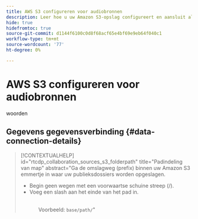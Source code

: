 ```yaml
---
title: AWS S3 configureren voor audiobronnen
description: Leer hoe u uw Amazon S3-opslag configureert en aansluit als een bron voor zelfbediening voor het opnemen van publieksgegevens in Real-Time CDP Collaboration.
hide: true
hidefromtoc: true
source-git-commit: d1144f6100c0d8f68acf65e4bf69e9eb64f040c1
workflow-type: tm+mt
source-wordcount: '77'
ht-degree: 0%

---
```


# AWS S3 configureren voor audiobronnen

woorden

## Gegevens gegevensverbinding {#data-connection-details}

>[!CONTEXTUALHELP]
>id="rtcdp_collaboration_sources_s3_folderpath"
>title="Padindeling van map"
>abstract="Ga de omslagweg (prefix) binnen uw Amazon S3 emmertje in waar uw publieksdossiers worden opgeslagen.<br><ul><li>Begin geen wegen met een voorwaartse schuine streep (/).</li><li>Voeg een slash aan het einde van het pad in.</li><ul><br> Voorbeeld: `base/path/`"
